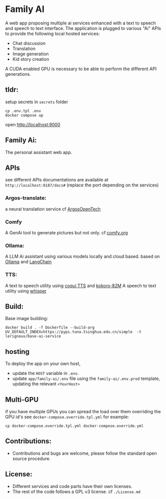 # Family AI
A web app proposing multiple ai services enhanced with a text to speech and speech to text interface.
The application is plugged to various "Ai" APIs to provide the following local hosted services:
* Chat discussion
* Translation
* Image generation
* Kid story creation

A CUDA enabled GPU is necessary to be able to perform the different API generations.

## tldr:
setup secrets in `secrets` folder
```shell
cp .env.tpl .env
docker compose up
```
open [http://localhost:9000](http://localhost:9000)

## Family Ai:
The personal assistant web app.

## APIs
see different APIs documentations are available at `http://localhost:8187/docs#` (replace the port depending on the services)

### Argos-translate:
a neural translation service cf [ArgosOpenTech](https://www.argosopentech.com/)

### Comfy
A GenAi tool to generate pictures but not only. cf [comfy.org](https://docs.comfy.org)

### Ollama:
A LLM Ai assistant using various models locally and cloud based. based on [Ollama](https://ollama.com/) and [LangChain](https://www.langchain.com/)

### TTS:
A text to speech utility using [coqui TTS](https://github.com/coqui-ai/TTS) and [kokoro-82M](https://huggingface.co/hexgrad/Kokoro-82M)
A speech to text utility using [whisper](https://github.com/openai/whisper)

## Build:
Base image building:
```
docker build . -f Dockerfile --build-arg UV_DEFAULT_INDEX=https://pypi.tuna.tsinghua.edu.cn/simple  -t lerignoux/base-ai-service
```

## hosting
To deploy the app on your own host,
* update the `HOST` variable in `.env`.
* update `app/family-ai/.env` file using the `family-ai/.env.prod` template, updating the relevant `<YourHost>`

## Multi-GPU
if you have multiple GPUs you can spread the load over them overriding the GPU id's
see `docker-compose.override.tpl.yml` for example:
```
cp docker-compose.override.tpl.yml docker-compose.override.yml
```

## Contributions:
* Contributions and bugs are welcome, please follow the standard open source procedure.

## License:
* Different services and code parts have their own licenses.
* The rest of the code follows a GPL v3 license. cf `./License.md`
